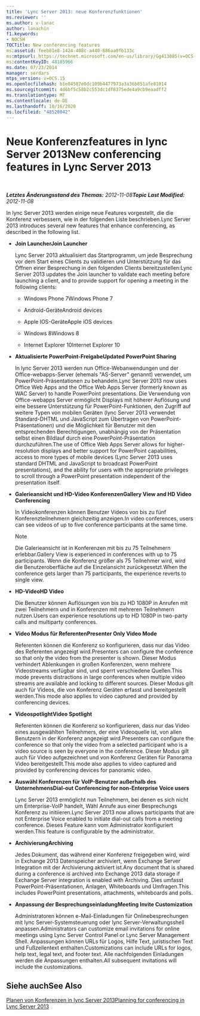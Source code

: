 ```yaml
---
title: 'Lync Server 2013: neue Konferenzfunktionen'
ms.reviewer: ''
ms.author: v-lanac
author: lanachin
f1.keywords:
- NOCSH
TOCTitle: New conferencing features
ms:assetid: feeb81e8-1424-408c-a440-886aa0fb133c
ms:mtpsurl: https://technet.microsoft.com/en-us/library/Gg413085(v=OCS.15)
ms:contentKeyID: 48185966
ms.date: 07/23/2014
manager: serdars
mtps_version: v=OCS.15
ms.openlocfilehash: b1e04507e0dc109b4477973a3a36b851afe81014
ms.sourcegitcommit: 4d6bf5c58b2c553dc1df8375ede4a9cb9eaadff2
ms.translationtype: MT
ms.contentlocale: de-DE
ms.lasthandoff: 10/16/2020
ms.locfileid: "48528042"
---
```

# <a name="new-conferencing-features-in-lync-server-2013"></a><span data-ttu-id="04f72-102">Neue Konferenzfeatures in lync Server 2013</span><span class="sxs-lookup"><span data-stu-id="04f72-102">New conferencing features in Lync Server 2013</span></span>

<div data-xmlns="http://www.w3.org/1999/xhtml">

<div class="topic" data-xmlns="http://www.w3.org/1999/xhtml" data-msxsl="urn:schemas-microsoft-com:xslt" data-cs="https://msdn.microsoft.com/">

<div data-asp="https://msdn2.microsoft.com/asp">



</div>

<div id="mainSection">

<div id="mainBody">

<span> </span>

<span data-ttu-id="04f72-103">_**Letztes Änderungsstand des Themas:** 2012-11-08_</span><span class="sxs-lookup"><span data-stu-id="04f72-103">_**Topic Last Modified:** 2012-11-08_</span></span>

<span data-ttu-id="04f72-104">In lync Server 2013 werden einige neue Features vorgestellt, die die Konferenz verbessern, wie in der folgenden Liste beschrieben.</span><span class="sxs-lookup"><span data-stu-id="04f72-104">Lync Server 2013 introduces several new features that enhance conferencing, as described in the following list.</span></span>

  - <span data-ttu-id="04f72-105">**Join Launcher**</span><span class="sxs-lookup"><span data-stu-id="04f72-105">**Join Launcher**</span></span>
    
    <span data-ttu-id="04f72-106">Lync Server 2013 aktualisiert das Startprogramm, um jede Besprechung vor dem Start eines Clients zu validieren und Unterstützung für das Öffnen einer Besprechung in den folgenden Clients bereitzustellen:</span><span class="sxs-lookup"><span data-stu-id="04f72-106">Lync Server 2013 updates the Join launcher to validate each meeting before launching a client, and to provide support for opening a meeting in the following clients:</span></span>
    
      - <span data-ttu-id="04f72-107">Windows Phone 7</span><span class="sxs-lookup"><span data-stu-id="04f72-107">Windows Phone 7</span></span>
    
      - <span data-ttu-id="04f72-108">Android-Geräte</span><span class="sxs-lookup"><span data-stu-id="04f72-108">Android devices</span></span>
    
      - <span data-ttu-id="04f72-109">Apple IOS-Geräte</span><span class="sxs-lookup"><span data-stu-id="04f72-109">Apple iOS devices</span></span>
    
      - <span data-ttu-id="04f72-110">Windows 8</span><span class="sxs-lookup"><span data-stu-id="04f72-110">Windows 8</span></span>
    
      - <span data-ttu-id="04f72-111">Internet Explorer 10</span><span class="sxs-lookup"><span data-stu-id="04f72-111">Internet Explorer 10</span></span>

  - <span data-ttu-id="04f72-112">**Aktualisierte PowerPoint-Freigabe**</span><span class="sxs-lookup"><span data-stu-id="04f72-112">**Updated PowerPoint Sharing**</span></span>
    
    <span data-ttu-id="04f72-113">In lync Server 2013 werden nun Office-Webanwendungen und der Office-webapps-Server (ehemals "AS-Server" genannt) verwendet, um PowerPoint-Präsentationen zu behandeln.</span><span class="sxs-lookup"><span data-stu-id="04f72-113">Lync Server 2013 now uses Office Web Apps and the Office Web Apps Server (formerly known as WAC Server) to handle PowerPoint presentations.</span></span> <span data-ttu-id="04f72-114">Die Verwendung von Office-webapps Server ermöglicht Displays mit höherer Auflösung und eine bessere Unterstützung für PowerPoint-Funktionen, den Zugriff auf weitere Typen von mobilen Geräten (lync Server 2013 verwendet Standard-DHTML und JavaScript zum Übertragen von PowerPoint-Präsentationen) und die Möglichkeit für Benutzer mit den entsprechenden Berechtigungen, unabhängig von der Präsentation selbst einen Bildlauf durch eine PowerPoint-Präsentation durchzuführen.</span><span class="sxs-lookup"><span data-stu-id="04f72-114">The use of Office Web Apps Server allows for higher-resolution displays and better support for PowerPoint capabilities, access to more types of mobile devices (Lync Server 2013 uses standard DHTML and JavaScript to broadcast PowerPoint presentations), and the ability for users with the appropriate privileges to scroll through a PowerPoint presentation independent of the presentation itself.</span></span>

  - <span data-ttu-id="04f72-115">**Galerieansicht und HD-Video Konferenzen**</span><span class="sxs-lookup"><span data-stu-id="04f72-115">**Gallery View and HD Video Conferencing**</span></span>
    
    <span data-ttu-id="04f72-116">In Videokonferenzen können Benutzer Videos von bis zu fünf Konferenzteilnehmern gleichzeitig anzeigen.</span><span class="sxs-lookup"><span data-stu-id="04f72-116">In video conferences, users can see videos of up to five conference participants at the same time.</span></span>
    
    <div>
    

    > [!NOTE]  
    > <span data-ttu-id="04f72-117">Die Galerieansicht ist in Konferenzen mit bis zu 75 Teilnehmern erlebbar.</span><span class="sxs-lookup"><span data-stu-id="04f72-117">Gallery View is experienced in conferences with up to 75 participants.</span></span> <span data-ttu-id="04f72-118">Wenn die Konferenz größer als 75 Teilnehmer wird, wird die Benutzeroberfläche auf die Einzelansicht zurückgesetzt.</span><span class="sxs-lookup"><span data-stu-id="04f72-118">When the conference gets larger than 75 participants, the experience reverts to single view.</span></span>

    
    </div>

  - <span data-ttu-id="04f72-119">**HD-Video**</span><span class="sxs-lookup"><span data-stu-id="04f72-119">**HD Video**</span></span>
    
    <span data-ttu-id="04f72-120">Die Benutzer können Auflösungen von bis zu HD 1080P in Anrufen mit zwei Teilnehmern und in Konferenzen mit mehreren Teilnehmern nutzen.</span><span class="sxs-lookup"><span data-stu-id="04f72-120">Users can experience resolutions up to HD 1080P in two-party calls and multiparty conferences.</span></span>

  - <span data-ttu-id="04f72-121">**Video Modus für Referenten**</span><span class="sxs-lookup"><span data-stu-id="04f72-121">**Presenter Only Video Mode**</span></span>
    
    <span data-ttu-id="04f72-122">Referenten können die Konferenz so konfigurieren, dass nur das Video des Referenten angezeigt wird.</span><span class="sxs-lookup"><span data-stu-id="04f72-122">Presenters can configure the conference so that only the video from the presenter is shown.</span></span> <span data-ttu-id="04f72-123">Dieser Modus verhindert Ablenkungen in großen Konferenzen, wenn mehrere Videostreams verfügbar sind, und sperrt verschiedene Quellen.</span><span class="sxs-lookup"><span data-stu-id="04f72-123">This mode prevents distractions in large conferences when multiple video streams are available and locking to different sources.</span></span> <span data-ttu-id="04f72-124">Dieser Modus gilt auch für Videos, die von Konferenz Geräten erfasst und bereitgestellt werden.</span><span class="sxs-lookup"><span data-stu-id="04f72-124">This mode also applies to video captured and provided by conferencing devices.</span></span>

  - <span data-ttu-id="04f72-125">**Videospotlight**</span><span class="sxs-lookup"><span data-stu-id="04f72-125">**Video Spotlight**</span></span>
    
    <span data-ttu-id="04f72-126">Referenten können die Konferenz so konfigurieren, dass nur das Video eines ausgewählten Teilnehmers, der eine Videoquelle ist, von allen Benutzern in der Konferenz angezeigt wird.</span><span class="sxs-lookup"><span data-stu-id="04f72-126">Presenters can configure the conference so that only the video from a selected participant who is a video source is seen by everyone in the conference.</span></span> <span data-ttu-id="04f72-127">Dieser Modus gilt auch für Video aufgezeichnet und von Konferenz Geräten für Panorama Video bereitgestellt.</span><span class="sxs-lookup"><span data-stu-id="04f72-127">This mode also applies to video captured and provided by conferencing devices for panoramic video.</span></span>

  - <span data-ttu-id="04f72-128">**Auswähl Konferenzen für VoIP-Benutzer außerhalb des Unternehmens**</span><span class="sxs-lookup"><span data-stu-id="04f72-128">**Dial-out Conferencing for non-Enterprise Voice users**</span></span>
    
    <span data-ttu-id="04f72-129">Lync Server 2013 ermöglicht nun Teilnehmern, bei denen es sich nicht um Enterprise-VoIP handelt, Wähl Anrufe aus einer Besprechungs Konferenz zu initiieren.</span><span class="sxs-lookup"><span data-stu-id="04f72-129">Lync Server 2013 now allows participants that are not Enterprise Voice enabled to initiate dial-out calls from a meeting conference.</span></span> <span data-ttu-id="04f72-130">Dieses Feature kann vom Administrator konfiguriert werden.</span><span class="sxs-lookup"><span data-stu-id="04f72-130">This feature is configurable by the administrator.</span></span>

  - <span data-ttu-id="04f72-131">**Archivierung**</span><span class="sxs-lookup"><span data-stu-id="04f72-131">**Archiving**</span></span>
    
    <span data-ttu-id="04f72-132">Jedes Dokument, das während einer Konferenz freigegeben wird, wird in Exchange 2013 Datenspeicher archiviert, wenn Exchange Server Integration mit der Archivierung aktiviert ist.</span><span class="sxs-lookup"><span data-stu-id="04f72-132">Any document that is shared during a conference is archived into Exchange 2013 data storage if Exchange Server integration is enabled with Archiving.</span></span> <span data-ttu-id="04f72-133">Dies umfasst PowerPoint-Präsentationen, Anlagen, Whiteboards und Umfragen.</span><span class="sxs-lookup"><span data-stu-id="04f72-133">This includes PowerPoint presentations, attachments, whiteboards and polls.</span></span>

  - <span data-ttu-id="04f72-134">**Anpassung der Besprechungseinladung**</span><span class="sxs-lookup"><span data-stu-id="04f72-134">**Meeting Invite Customization**</span></span>
    
    <span data-ttu-id="04f72-135">Administratoren können e-Mail-Einladungen für Onlinebesprechungen mit lync Server-Systemsteuerung oder lync Server-Verwaltungsshell anpassen.</span><span class="sxs-lookup"><span data-stu-id="04f72-135">Administrators can customize email invitations for online meetings using Lync Server Control Panel or Lync Server Management Shell.</span></span> <span data-ttu-id="04f72-136">Anpassungen können URLs für Logos, Hilfe Text, juristischen Text und Fußzeilentext enthalten.</span><span class="sxs-lookup"><span data-stu-id="04f72-136">Customizations can include URLs for logos, help text, legal text, and footer text.</span></span> <span data-ttu-id="04f72-137">Alle nachfolgenden Einladungen werden die Anpassungen enthalten.</span><span class="sxs-lookup"><span data-stu-id="04f72-137">All subsequent invitations will include the customizations.</span></span>

<div>

## <a name="see-also"></a><span data-ttu-id="04f72-138">Siehe auch</span><span class="sxs-lookup"><span data-stu-id="04f72-138">See Also</span></span>


[<span data-ttu-id="04f72-139">Planen von Konferenzen in lync Server 2013</span><span class="sxs-lookup"><span data-stu-id="04f72-139">Planning for conferencing in Lync Server 2013</span></span>](lync-server-2013-planning-for-conferencing.md)  
  

</div>

</div>

<span> </span>

</div>

</div>

</div>

